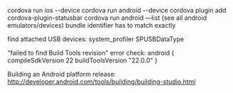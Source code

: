 cordova run ios --device
cordova run android --device
cordova plugin add cordova-plugin-statusbar
cordova run android —list (see all android emulators/devices)
bundle identifier has to match exactly

find attached USB devices: system_profiler SPUSBDataType

"failed to find Build Tools revision" error
check:
android {
    compileSdkVersion 22
    buildToolsVersion "22.0.0"
}

Building an Android platform release:
http://developer.android.com/tools/building/building-studio.html